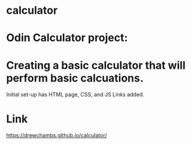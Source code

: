 # calculator
# Odin Calculator project:
# Creating a basic calculator that will perform basic calcuations.
Initial set-up has HTML page, CSS, and JS Links added.

# Link
https://drewchambs.github.io/calculator/
